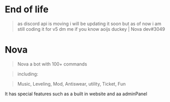 # End of life
> as discord api is moving
> i will be updating it soon
> but as of now i am still coding it for v5
> dm me if you know aoijs duckey | Nova dev#3049


# Nova
> Nova a bot with 100+ commands

> including:

> Music, Leveling, Mod, Antiswear, utility, Ticket, Fun


It has special features such as
a built in website and aa adminPanel
